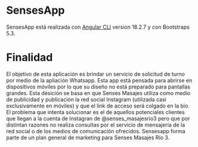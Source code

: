 # SensesApp

SensesApp está realizada con [Angular CLI](https://github.com/angular/angular-cli) version 18.2.7 y con Bootstraps 5.3.

# Finalidad

El objetivo de esta aplicación es brindar un servicio de solicitud de turno por medio de la apliación Whatsapp.
Esta app está pensada para abrirse en dispositivos móviles por lo que su diseño no está preparado para pantallas grandes.
Esta desición se basa en que Senses Masajes utiliza como medio de publicidad y publicación la red social Instagram (utilizada casi exclusivamente en móviles) y que el link de acceso será colgado en la bio.
El problema que intenta solucionar es el de aquellos potenciales clientes que llegan a la cuenta de Instagran de @senses_masajesrio3 pero que por distintan razones no realiza consultas por el servicio de mensajería de la red social o de los medios de comunicación ofrecidos.
Sensesapp forma parte de un plan general de marketing para Senses Masajes Río 3.
